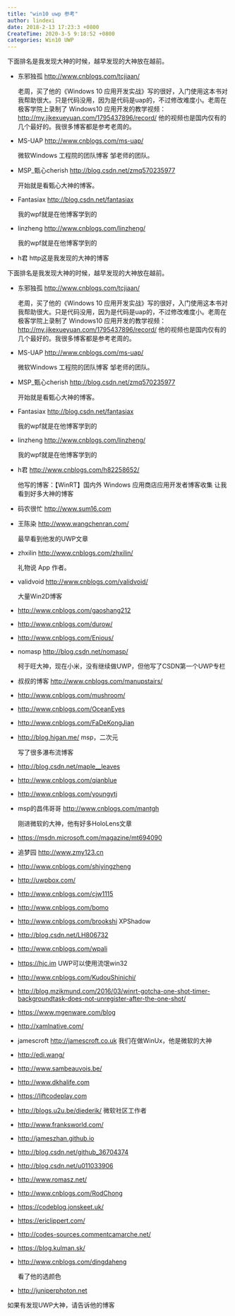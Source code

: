 ```yaml
---
title: "win10 uwp 参考"
author: lindexi
date: 2018-2-13 17:23:3 +0800
CreateTime: 2020-3-5 9:18:52 +0800
categories: Win10 UWP
---
```



<!--more-->



<div id="toc"></div>

下面排名是我发现大神的时候，越早发现的大神放在越前。

 - 东邪独孤 http://www.cnblogs.com/tcjiaan/ 

   老周，买了他的《Windows 10 应用开发实战》写的很好，入门使用这本书对我帮助很大。只是代码没用，因为是代码是uap的，不过修改难度小。老周在极客学院上录制了 Windows10 应用开发的教学视频：http://my.jikexueyuan.com/1795437896/record/ 他的视频也是国内仅有的几个最好的。我很多博客都是参考老周的。

 - MS-UAP http://www.cnblogs.com/ms-uap/ 

   微软Windows 工程院的团队博客 邹老师的团队。

 - MSP_甄心cherish http://blog.csdn.net/zmq570235977 

   开始就是看甄心大神的博客。

 - Fantasiax http://blog.csdn.net/fantasiax 

   我的wpf就是在他博客学到的

 - linzheng http://www.cnblogs.com/linzheng/  

   我的wpf就是在他博客学到的

 - h君 http这是我发现的大神的博客

<!--more-->

<div id="toc"></div>

下面排名是我发现大神的时候，越早发现的大神放在越前。

 - 东邪独孤 http://www.cnblogs.com/tcjiaan/ 

   老周，买了他的《Windows 10 应用开发实战》写的很好，入门使用这本书对我帮助很大。只是代码没用，因为是代码是uap的，不过修改难度小。老周在极客学院上录制了 Windows10 应用开发的教学视频：http://my.jikexueyuan.com/1795437896/record/ 他的视频也是国内仅有的几个最好的。我很多博客都是参考老周的。

 - MS-UAP http://www.cnblogs.com/ms-uap/ 

   微软Windows 工程院的团队博客 邹老师的团队。

 - MSP_甄心cherish http://blog.csdn.net/zmq570235977 

   开始就是看甄心大神的博客。

 - Fantasiax http://blog.csdn.net/fantasiax 

   我的wpf就是在他博客学到的

 - linzheng http://www.cnblogs.com/linzheng/  

   我的wpf就是在他博客学到的

 - h君 http://www.cnblogs.com/h82258652/ 

   他写的博客：【WinRT】国内外 Windows 应用商店应用开发者博客收集 让我看到好多大神的博客

 - 码农很忙 http://www.sum16.com 

 - 王陈染 http://www.wangchenran.com/ 

   最早看到他发的UWP文章

 - zhxilin http://www.cnblogs.com/zhxilin/ 

   礼物说 App 作者。

 - validvoid http://www.cnblogs.com/validvoid/ 

   大量Win2D博客

 - http://www.cnblogs.com/gaoshang212

 - http://www.cnblogs.com/durow/

 - http://www.cnblogs.com/Enious/

 - nomasp http://blog.csdn.net/nomasp/ 

   柯于旺大神，现在小米，没有继续做UWP，但他写了CSDN第一个UWP专栏

 - 叔叔的博客 http://www.cnblogs.com/manupstairs/

 - http://www.cnblogs.com/mushroom/

 - http://www.cnblogs.com/OceanEyes

 - http://www.cnblogs.com/FaDeKongJian

 - http://blog.higan.me/ msp，二次元 

   写了很多瀑布流博客 

 - http://blog.csdn.net/maple__leaves

 - http://www.cnblogs.com/qianblue

 - http://www.cnblogs.com/youngytj

 - msp的昌伟哥哥 http://www.cnblogs.com/mantgh

   刚进微软的大神，他有好多HoloLens文章

 - https://msdn.microsoft.com/magazine/mt694090

 - 追梦园 http://www.zmy123.cn

 - http://www.cnblogs.com/shiyingzheng 

 - http://uwpbox.com/

 - http://www.cnblogs.com/cjw1115

 - http://www.cnblogs.com/bomo

 - http://www.cnblogs.com/brookshi XPShadow

 - http://blog.csdn.net/LH806732 

 - http://www.cnblogs.com/wpali

 - https://hjc.im UWP可以使用流氓win32

 - http://www.cnblogs.com/KudouShinichi/

 - http://blog.mzikmund.com/2016/03/winrt-gotcha-one-shot-timer-backgroundtask-does-not-unregister-after-the-one-shot/

 - https://www.mgenware.com/blog

 - http://xamlnative.com/

 - jamescroft http://jamescroft.co.uk 我们在做WinUx，他是微软的大神

 - http://edi.wang/

 - http://www.sambeauvois.be/

 - http://www.dkhalife.com

 - https://liftcodeplay.com

 - http://blogs.u2u.be/diederik/ 微软社区工作者

 - http://www.franksworld.com/

 - http://jameszhan.github.io

 - http://blog.csdn.net/github_36704374

 - http://blog.csdn.net/u011033906

 - http://www.romasz.net/

 - http://www.cnblogs.com/RodChong

 - https://codeblog.jonskeet.uk/

 - https://ericlippert.com/

 - http://codes-sources.commentcamarche.net/

 - https://blog.kulman.sk/

 - http://www.cnblogs.com/dingdaheng 

   看了他的选颜色

 - http://juniperphoton.net

如果有发现UWP大神，请告诉他的博客
